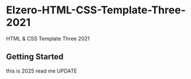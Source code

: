 # Elzero-HTML-CSS-Template-Three-2021
HTML &amp; CSS Template Three 2021

## Getting Started

this is 2025 read me UPDATE
